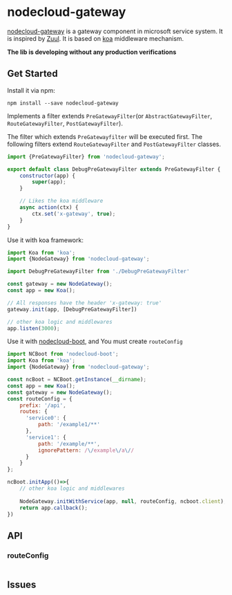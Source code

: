 # nodecloud-gateway

[nodecloud-gateway](https://github.com/nodecloud/nodecloud-gateway) is a gateway component in microsoft service system. It is inspired by [Zuul](https://github.com/Netflix/zuul). It is based on [koa](http://koajs.com/) middleware mechanism.

**The lib is developing without any production verifications**

## Get Started

Install it via npm:

```shell
npm install --save nodecloud-gateway
```

Implements a filter extends `PreGatewayFilter`(or `AbstractGatewayFilter`, `RouteGatewayFilter`, `PostGatewayFilter`).

The filter which extends `PreGatewayfilter` will be executed first. The following filters extend `RouteGatewayFilter` and `PostGatewayFilter` classes.

```javascript
import {PreGatewayFilter} from 'nodecloud-gateway';

export default class DebugPreGatewayFilter extends PreGatewayFilter {
    constructor(app) {
        super(app);
    }

    // Likes the koa middleware
    async action(ctx) {
        ctx.set('x-gateway', true);
    }
}
```


Use it with koa framework:

```javascript
import Koa from 'koa';
import {NodeGateway} from 'nodecloud-gateway';

import DebugPreGatewayFilter from './DebugPreGatewayFilter'

const gateway = new NodeGateway();
const app = new Koa();

// All responses have the header 'x-gateway: true'
gateway.init(app, [DebugPreGatewayFilter])

// other koa logic and middlewares
app.listen(3000);
```

Use it with [nodecloud-boot](https://github.com/nodecloud/nodecloud-boot), and You must create `routeConfig`

```javascript
import NCBoot from 'nodecloud-boot';
import Koa from 'koa';
import {NodeGateway} from 'nodecloud-gateway';

const ncBoot = NCBoot.getInstance(__dirname);
const app = new Koa();
const gateway = new NodeGateway();
const routeConfig = {
    prefix: '/api',
    routes: {
      'service0': {
          path: '/example1/**'
      },
      'service1': {
          path: '/example/**',
          ignorePattern: /\/example\/a\//
      }
    }
};

ncBoot.initApp(()=>{
    // other koa logic and middlewares
    
    NodeGateway.initWithService(app, null, routeConfig, ncboot.client);
    return app.callback();
})

```

## API

### routeConfig

```javascript

```

## Issues


